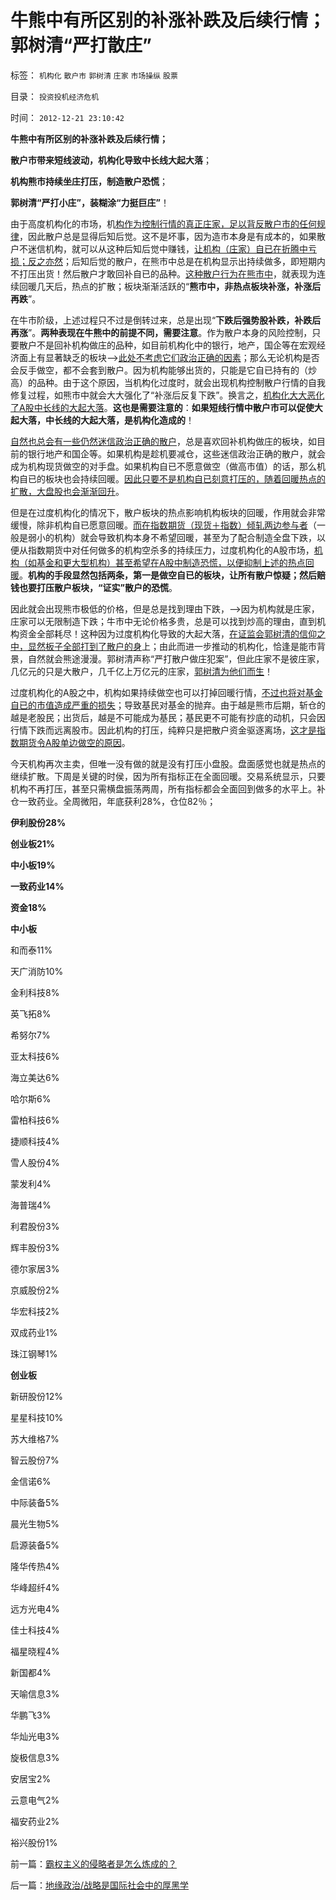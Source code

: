 # 牛熊中有所区别的补涨补跌及后续行情；郭树清“严打散庄”

标签： `机构化` `散户市` `郭树清` `庄家` `市场操纵` `股票` 

目录： `投资投机经济危机`

时间： `2012-12-21 23:10:42`

**牛熊中有所区别的补涨补跌及后续行情；**

**散户市带来短线波动，机构化导致中长线大起大落**；

**机构熊市持续坐庄打压，制造散户恐慌**；

**郭树清“严打小庄”，装糊涂“力挺巨庄”**！

由于高度机构化的市场，机[构作为控制行情的真正庄家，足以背反散户市的任何规律](../../../2012/12/4/A股机构化，相当于实体经济的特许权.md)，因此散户总是显得后知后觉。这不是坏事，因为造市本身是有成本的，如果散户不迷信机构，就可以从这种后知后觉中赚钱，[让机构（庄家）自已在折腾中亏损；反之亦然](../../../2012/11/30/股神操盘手多是“五无”股神，股神秘笈早就失效了.md)；后知后觉的散户，在熊市中总是在机构显示出持续做多，即短期内不打压出货！然后散户才敢回补自已的品种。[这种散户行为在熊市中](../../../2012/11/12/西方股市“机构化”是捏造事实的权威谎言！.md)，就表现为连续回暖几天后，热点的扩散；板块渐渐活跃的“**熊市中，非热点板块补涨，补涨后再跌**”。

在牛市阶级，上述过程只不过是倒转过来，总是出现“**下跌后强势股补跌，补跌后再涨**”。**两种表现在牛熊中的前提不同，需要注意**。作为散户本身的风险控制，只要散户不是回补机构做庄的品种，如目前机构化中的银行，地产，国企等在宏观经济面上有显著缺乏的板块——>[此处不考虑它们政治正确的因素](../../../2012/6/25/A股的政治价值.md)；那么无论机构是否会反手做空，都不会套到散户。因为机构能够出货的，只能是它自已持有的（炒高）的品种。由于这个原因，当机构化过度时，就会出现机构控制散户行情的自我修复过程，如熊市中就会大大强化了“补涨后反复下跌”。换言之，[机构化大大恶化了A股中长线的大起大落](../../../2012/10/17/A股的根本矛盾是长子继承权和市场经济的矛盾.md)。**这也是需要注意的**：**如果短线行情中散户市可以促使大起大落，中长线的大起大落，是机构化造成的**！

[自然也总会有一些仍然迷信政治正确的散户](../../../2012/11/23/庄家不能伤害正常的投资者；投机不可能伤害社会；.md)，总是喜欢回补机构做庄的板块，如目前的银行地产和国企等。如果机构是趁机要减仓，这些迷信政治正确的散户，就会成为机构现货做空的对手盘。如果机构自已不愿意做空（做高市值）的话，那么机构自已的板块也会持续回暖。[因此只要不是机构自已刻意打压的，随着回暖热点的扩散，大盘股也会渐渐回升](../../../2012/4/24/强盗逻辑正在制造空前的金融危机和经济危机.md)。

但是在过度机构化的情况下，散户板块的热点影响机构板块的回暖，作用就会非常缓慢，除非机构自已愿意回暖。[而在指数期货（现货＋指数）倾轧两边参与者](../../../2012/10/15/基金在“现货＋期货”中的倾轧，证监会对大熊市负主要责任.md)（一般是弱小的机构）就会导致机构本身不希望回暖，甚至为了配合制造全盘下跌，以便从指数期货中对任何做多的机构空杀多的持续压力，过度机构化的A股市场，[机构（如基金和更大型机构）甚至希望在A股中制造恐慌，以便抑制上述的热点回暖](../../../2012/8/28/损人不利已的愚暴贱民.md)。**机构的手段显然包括两条，第一是做空自已的板块，让所有散户惊疑；然后赔钱也要打压散户板块，“证实”散户的恐慌**。

因此就会出现熊市极低的价格，但是总是找到理由下跌，——>因为机构就是庄家，庄家可以无限制造下跌；牛市中无论价格多贵，总是可以找到炒高的理由，直到机构资金全部耗尽！这种因为过度机构化导致的大起大落，[在证监会郭树清的信仰之中，显然板子全部打到了散户的身](../../../2012/12/17/“机构化”是所有政策的灵魂，“散户化”居然能够成为指责的理由.md)上；由此而进一步推动的机构化，恰逢是能市背景，自然就会熊途漫漫。郭树清声称“严打散户做庄犯案”，但此庄家不是彼庄家，几亿元的只是大散户，几千亿上万亿元的庄家，[郭树清为他们而生](../../../2012/12/20/股票市场的消费者是谁？机构化为何恶毒？.md)！

过度机构化的A股之中，机构如果持续做空也可以打掉回暖行情，[不过也将对基金自已的市值造成严重的损失](../../../2012/12/6/顾准，明朝，证监会的国有化拆迁“市场调控”.md)；导致基民对基金的抛弃。由于越是熊市后期，斩仓的越是老股民；出货后，越是不可能成为基民；基民更不可能有抄底的动机，只会因行情下跌而远离股市。因此机构的打压，纯粹只是把散户资金驱逐离场，[这才是指数期货令A股单边做空的原因](../../../2012/11/27/指数期货证伪了对散户的妖魔化之“散户市”.md)。

今天机构再次主卖，但唯一没有做的就是没有打压小盘股。盘面感觉也就是热点的继续扩散。下周是关键的时侯，因为所有指标正在全面回暖。交易系统显示，只要机构不再打压，甚至只需横盘振荡两周，所有指标都会全面回到做多的水平上。补仓一致药业。全周微阳，年底获利28%，仓位82％；

**伊利股份28%**

**创业板21%**

**中小板19%**

**一致药业14%**

**资金18%**

**中小板**

和而泰11%

天广消防10%

金利科技8%

英飞拓8%

希努尔7%

亚太科技6%

海立美达6%

哈尔斯6%

雷柏科技6%

捷顺科技4%

雪人股份4%

蒙发利4%

海普瑞4%

利君股份3%

辉丰股份3%

德尔家居3%

京威股份2%

华宏科技2%

双成药业1%

珠江钢琴1%

**创业板**

新研股份12%

星星科技10%

苏大维格7%

智云股份7%

金信诺6%

中际装备5%

晨光生物5%

启源装备5%

隆华传热4%

华峰超纤4%

远方光电4%

佳士科技4%

福星晓程4%

新国都4%

天喻信息3%

华鹏飞3%

华灿光电3%

旋极信息3%

安居宝2%

云意电气2%

福安药业2%

裕兴股份1%



前一篇：[霸权主义的侵略者是怎么炼成的？](../../../2012/12/21/霸权主义的侵略者是怎么炼成的？.md)

后一篇：[地缘政治/战略是国际社会中的厚黑学](../../../2012/12/22/地缘政治／战略是国际社会中的厚黑学.md)